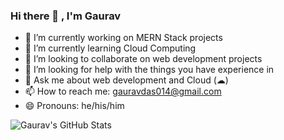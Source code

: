 ### Hi there 👋 , I'm Gaurav

- 🔭 I’m currently working on MERN Stack projects
- 🌱 I’m currently learning Cloud Computing
- 👯 I’m looking to collaborate on web development projects
- 🤔 I’m looking for help with the things you have experience in
- 💬 Ask me about web development and Cloud (☁)
- 📫 How to reach me: gauravdas014@gmail.com
- 😄 Pronouns: he/his/him
<!-- - ⚡ Fun fact: ... -->

![Gaurav's GitHub Stats](https://github-readme-stats.vercel.app/api?username=gauravdas014&hide=[%22issues%22,%22contribs%22]&show_icons=true&title_color=fff&icon_color=79ff97&text_color=9f9f9f&bg_color=2b2b52)
